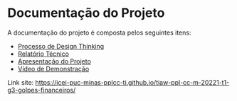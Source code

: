# Documentação do Projeto

A documentação do projeto é composta pelos seguintes itens: 
 - [Processo de Design Thinking](https://github.com/ICEI-PUC-Minas-PPLCC-TI/tiaw-ppl-cc-m-20221-t1-g3-golpes-financeiros/files/8577637/PPLCC-M.-.T1-G3.-.Piramides.financeiras.e.golpes.2.pdf)
 - [Relatório Técnico](https://github.com/ICEI-PUC-Minas-PPLCC-TI/tiaw-ppl-cc-m-20221-t1-g3-golpes-financeiros/blob/master/docs/relatorio/Relatorio%20Tecnico.md)
 - [Apresentação do Projeto](https://github.com/ICEI-PUC-Minas-PPLCC-TI/tiaw-ppl-cc-m-20221-t1-g3-golpes-financeiros/files/8586508/Iscam.pptx)
 - [Vídeo de Demonstração](https://youtube.com)


Link site:  https://icei-puc-minas-pplcc-ti.github.io/tiaw-ppl-cc-m-20221-t1-g3-golpes-financeiros/

